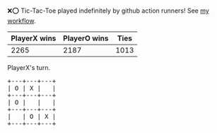:x::o: Tic-Tac-Toe played indefinitely by github action runners! See [my workflow](.github/workflows/play.yaml).

|PlayerX wins|PlayerO wins|Ties|
|-|-|-|
|2265|2187|1013|

PlayerX's turn.

<pre>
+---+---+---+
| O | X |   |
+---+---+---+
| O |   |   |
+---+---+---+
|   | O | X |
+---+---+---+
</pre>